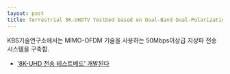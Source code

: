 ```yaml
---
layout: post
title: Terrestrial 8K-UHDTV Testbed based on Dual-Band Dual-Polarization MIMO-OFDM Systems
---
```


KBS기술연구소에서는 MIMO-OFDM 기술을 사용하는 50Mbps이상급 지상파 전송 시스템을 구축함.


* [‘8K-UHD 전송 테스트베드’ 개발된다](http://tech.kobeta.com/news/articleView.html?idxno=7515)
